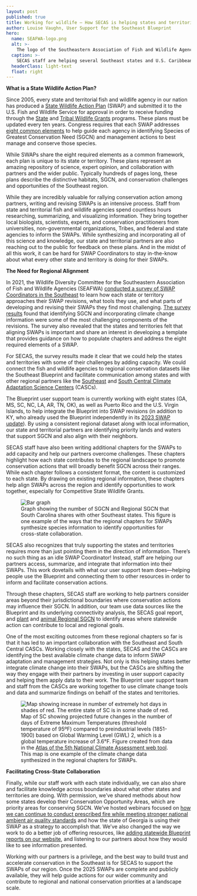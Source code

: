 ```yaml
---
layout: post
published: true
title: Working for wildlife – How SECAS is helping states and territories with their Wildlife Action Plans
author: Louise Vaughn, User Support for the Southeast Blueprint
hero:
  name: SEAFWA-logo.png
  alt: >-
    The logo of the Southeastern Association of Fish and Wildlife Agencies (SEAFWA) showing trees, a deer, fish, and birds.
  caption: >-
    SECAS staff are helping several Southeast states and U.S. Caribbean territories update their Wildlife Action Plans by refining Conservation Opportunity Areas and writing an additional chapter focused on alignment with regional priorities.
  headerClass: light-text
  float: right
---
```


**What is a State Wildlife Action Plan?**

Since 2005, every state and territorial fish and wildlife agency in our nation has produced a [State Wildlife Action Plan](https://www.fishwildlife.org/afwa-informs/state-wildlife-action-plans) (SWAP) and submitted it to the U.S. Fish and Wildlife Service for approval in order to receive funding through the [State](https://www.fws.gov/program/state-wildlife-grants) and [Tribal Wildlife Grants](https://www.fws.gov/service/tribal-wildlife-grants) programs. These plans must be updated every ten years. Congress requires that each SWAP addresses [eight common elements](http://www.fishwildlife.org/application/files/5815/7125/4229/SWAP_Eight_Required_Elements.pdf) to help guide each agency in identifying Species of Greatest Conservation Need (SGCN) and management actions to best manage and conserve those species.<!--more-->

While SWAPs share the eight required elements as a common framework, each plan is unique to its state or territory. These plans represent an amazing repository of science, expert opinion, and collaboration with partners and the wider public. Typically hundreds of pages long, these plans describe the distinctive habitats, SGCN, and conservation challenges and opportunities of the Southeast region.

While they are incredibly valuable for rallying conservation action among partners, writing and revising SWAPs is an intensive process. Staff from state and territorial fish and wildlife agencies spend countless hours researching, summarizing, and visualizing information. They bring together local biologists, scientists, experts, and conservation practitioners from universities, non-governmental organizations, Tribes, and federal and state agencies to inform the SWAPs. While synthesizing and incorporating all of this science and knowledge, our state and territorial partners are also reaching out to the public for feedback on these plans. And in the midst of all this work, it can be hard for SWAP Coordinators to stay in-the-know about what every other state and territory is doing for their SWAPs.

**The Need for Regional Alignment**  

In 2021, the Wildlife Diversity Committee for the Southeastern Association of Fish and Wildlife Agencies (SEAFWA) [conducted a survey of SWAP Coordinators in the Southeast](https://secassoutheast.org/2021/11/30/summary-of-SWAP-alignment-survey-results) to learn how each state or territory approaches their SWAP revisions, what tools they use, and what parts of developing and revising their SWAPs they find most challenging. [The survey results](https://secassoutheast.org/pdf/SWAP_alignment_survey_results_2021.pdf) found that identifying SGCN and incorporating climate change information were some of the most challenging components of the revisions. The survey also revealed that the states and territories felt that aligning SWAPs is important and share an interest in developing a template that provides guidance on how to populate chapters and address the eight required elements of a SWAP. 

For SECAS, the survey results made it clear that we could help the states and territories with some of their challenges by adding capacity. We could connect the fish and wildlife agencies to regional conservation datasets like the Southeast Blueprint and facilitate communication among states and with other regional partners like the [Southeast](https://secasc.ncsu.edu/) and [South Central Climate Adaptation Science Centers](https://southcentralclimate.org/) (CASCs).

The Blueprint user support team is currently working with eight states (GA, MS, SC, NC, LA, AR, TN, OK), as well as Puerto Rico and the U.S. Virgin Islands, to help integrate the Blueprint into SWAP revisions (in addition to KY, who already used the Blueprint independently in its [2023 SWAP update](https://app.fw.ky.gov/kyswap/)). By using a consistent regional dataset along with local information, our state and territorial partners are identifying priority lands and waters that support SGCN and also align with their neighbors. 

SECAS staff have also been writing additional chapters for the SWAPs to add capacity and help our partners overcome challenges. These chapters highlight how each state contributes to the regional landscape to promote conservation actions that will broadly benefit SGCN across their ranges. While each chapter follows a consistent format, the content is customized to each state. By drawing on existing regional information, these chapters help align SWAPs across the region and identify opportunities to work together, especially for Competitive State Wildlife Grants.

<figure>
  <img src="http://secassoutheast.org/images/SC_shared_SGCN.png" alt="Bar graph"/>
  <figcaption>Graph showing the number of SGCN and Regional SGCN that South Carolina shares with other Southeast states. This figure is one example of the ways that the regional chapters for SWAPs synthesize species information to identify opportunities for cross-state collaboration.</figcaption>
</figure>

SECAS also recognizes that truly supporting the states and territories requires more than just pointing them in the direction of information. There’s no such thing as an idle SWAP Coordinator! Instead, staff are helping our partners access, summarize, and integrate that information into their SWAPs. This work dovetails with what our user support team does—helping people use the Blueprint and connecting them to other resources in order to inform and facilitate conservation actions.

Through these chapters, SECAS staff are working to help partners consider areas beyond their jurisdictional boundaries where conservation actions may influence their SGCN. In addition, our team use data sources like the Blueprint and its underlying connectivity analysis, the SECAS goal report, and [plant](https://secassoutheast.org/2023/12/18/The-nations-first-RSGCN-list-for-plants) and [animal Regional SGCN](https://secassoutheast.org/2019/09/30/Priorities-for-Conservation-in-Southeastern-States) to identify areas where statewide action can contribute to local and regional goals. 

One of the most exciting outcomes from these regional chapters so far is that it has led to an important collaboration with the Southeast and South Central CASCs. Working closely with the states, SECAS and the CASCs are identifying the best available climate change data to inform SWAP adaptation and management strategies. Not only is this helping states better integrate climate change into their SWAPs, but the CASCs are shifting the way they engage with their partners by investing in user support capacity and helping them apply data to their work. The Blueprint user support team and staff from the CASCs are working together to use climate change tools and data and summarize findings on behalf of the states and territories. 

<figure>
  <img src="http://secassoutheast.org/images/ExtremeHeatSC.png" alt="Map showing increase in number of extremely hot days in shades of red. The entire state of SC is in some shade of red."/>
  <figcaption>Map of SC showing projected future changes in the number of days of Extreme Maximum Temperatures (threshold temperature of 95ºF) compared to preindustrial levels (1851-1900) based on Global Warming Level (GWL) 2, which is a global temperature increase of 3.6°F. Figure created from data in the <a href="https://atlas.globalchange.gov/">Atlas of the 5th National Climate Assessment web tool</a>. This map is one example of the climate change data synthesized in the regional chapters for SWAPs.</figcaption>
</figure>

**Facilitating Cross-State Collaboration**

Finally, while our staff work with each state individually, we can also share and facilitate knowledge across boundaries about what other states and territories are doing. With permission, we’ve shared methods about how some states develop their Conservation Opportunity Areas, which are priority areas for conserving SGCN. We’ve hosted webinars focused on [how we can continue to conduct prescribed fire while meeting stronger national ambient air quality standards](https://www.youtube.com/watch?v=TZAU62dwdKY) and how the state of Georgia is using their SWAP as a strategy to accomplish that. We’ve also changed the way we work to do a better job of offering resources, like [adding statewide Blueprint reports on our website](https://secassoutheast.org/resources), and listening to our partners about how they would like to see information presented. 

Working with our partners is a privilege, and the best way to build trust and accelerate conservation in the Southeast is for SECAS to support the SWAPs of our region. Once the 2025 SWAPs are complete and publicly available, they will help guide actions for our wider community and contribute to regional and national conservation priorities at a landscape scale.
